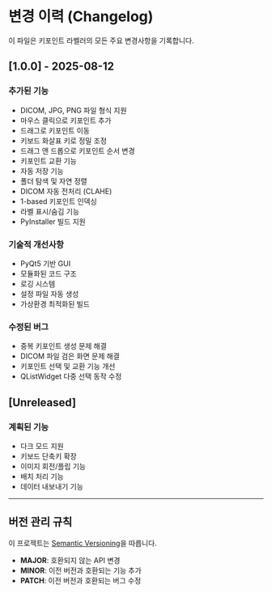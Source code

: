 # 변경 이력 (Changelog)

이 파일은 키포인트 라벨러의 모든 주요 변경사항을 기록합니다.

## [1.0.0] - 2025-08-12

### 추가된 기능
- DICOM, JPG, PNG 파일 형식 지원
- 마우스 클릭으로 키포인트 추가
- 드래그로 키포인트 이동
- 키보드 화살표 키로 정밀 조정
- 드래그 앤 드롭으로 키포인트 순서 변경
- 키포인트 교환 기능
- 자동 저장 기능
- 폴더 탐색 및 자연 정렬
- DICOM 자동 전처리 (CLAHE)
- 1-based 키포인트 인덱싱
- 라벨 표시/숨김 기능
- PyInstaller 빌드 지원

### 기술적 개선사항
- PyQt5 기반 GUI
- 모듈화된 코드 구조
- 로깅 시스템
- 설정 파일 자동 생성
- 가상환경 최적화된 빌드

### 수정된 버그
- 중복 키포인트 생성 문제 해결
- DICOM 파일 검은 화면 문제 해결
- 키포인트 선택 및 교환 기능 개선
- QListWidget 다중 선택 동작 수정

## [Unreleased]

### 계획된 기능
- 다크 모드 지원
- 키보드 단축키 확장
- 이미지 회전/플립 기능
- 배치 처리 기능
- 데이터 내보내기 기능

---

## 버전 관리 규칙

이 프로젝트는 [Semantic Versioning](https://semver.org/lang/ko/)을 따릅니다.

- **MAJOR**: 호환되지 않는 API 변경
- **MINOR**: 이전 버전과 호환되는 기능 추가
- **PATCH**: 이전 버전과 호환되는 버그 수정
